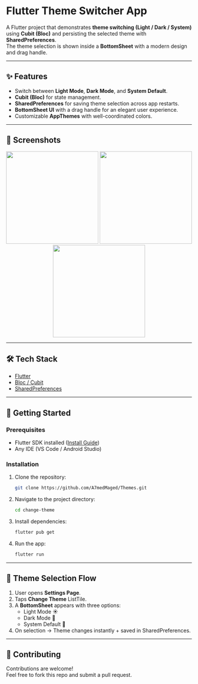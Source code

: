 # Flutter Theme Switcher App

A Flutter project that demonstrates **theme switching (Light / Dark / System)** using **Cubit (Bloc)** and persisting the selected theme with **SharedPreferences**.  
The theme selection is shown inside a **BottomSheet** with a modern design and drag handle.

---

## ✨ Features
- Switch between **Light Mode**, **Dark Mode**, and **System Default**.
- **Cubit (Bloc)** for state management.
- **SharedPreferences** for saving theme selection across app restarts.
- **BottomSheet UI** with a drag handle for an elegant user experience.
- Customizable **AppThemes** with well-coordinated colors.


---

## 📸 Screenshots

<p align="center">
  <img src="https://github.com/user-attachments/assets/90590b2f-1424-4129-ad22-8ec42bbb98cc" width="250" />
  <img src="https://github.com/user-attachments/assets/2d566cbe-e4ca-49db-b73a-28b14930ca5b" width="250" />
  <img src="https://github.com/user-attachments/assets/5ecd7812-5460-4b20-801e-ad637130d3dd" width="250" />
</p>



---

## 🛠️ Tech Stack
- [Flutter](https://flutter.dev/)
- [Bloc / Cubit](https://pub.dev/packages/flutter_bloc)
- [SharedPreferences](https://pub.dev/packages/shared_preferences)

---

## 🚀 Getting Started

### Prerequisites
- Flutter SDK installed ([Install Guide](https://docs.flutter.dev/get-started/install))
- Any IDE (VS Code / Android Studio)

### Installation
1. Clone the repository:
   ```bash
   git clone https://github.com/A7medMaged/Themes.git
   ```
2. Navigate to the project directory:
   ```bash
   cd change-theme
   ```
3. Install dependencies:
   ```bash
   flutter pub get
   ```
4. Run the app:
   ```bash
   flutter run
   ```
---

## 🎨 Theme Selection Flow
1. User opens **Settings Page**.
2. Taps **Change Theme** ListTile.
3. A **BottomSheet** appears with three options:
   - Light Mode ☀️
   - Dark Mode 🌙
   - System Default 📱
4. On selection → Theme changes instantly + saved in SharedPreferences.

---

## 🤝 Contributing
Contributions are welcome!  
Feel free to fork this repo and submit a pull request.

